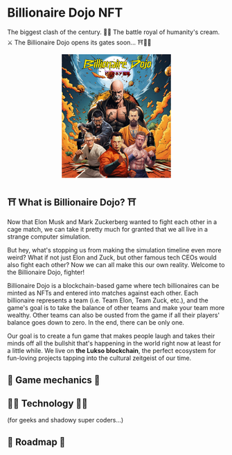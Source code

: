 # Billionaire Dojo NFT    

The biggest clash of the century. 🐲💥 The battle royal of humanity's cream. ⚔️ The Billionaire Dojo opens its gates soon... ⛩️🥷🏿   
<div align="center">
<img 
  src="https://raw.githubusercontent.com/BillionaireDojo/.github/main/assets/billionairedojo.jpg" 
  style="width:50%; height:50%;"
/>
</div>

## ⛩️ What is Billionaire Dojo? ⛩️  
Now that Elon Musk and Mark Zuckerberg wanted to fight each other in a cage match, we can take it pretty much for granted that we all live in a strange computer simulation.   
   
But hey, what's stopping us from making the simulation timeline even more weird? What if not just Elon and Zuck, but other famous tech CEOs would also fight each other? Now we can all make this our own reality. Welcome to the Billionaire Dojo, fighter!   
   
Billionaire Dojo is a blockchain-based game where tech billionaires can be minted as NFTs and entered into matches against each other. Each billionaire represents a team (i.e. Team Elon, Team Zuck, etc.), and the game's goal is to take the balance of other teams and make your team more wealthy. Other teams can also be ousted from the game if all their players' balance goes down to zero. In the end, there can be only one.   

Our goal is to create a fun game that makes people laugh and takes their minds off all the bullshit that's happening in the world right now at least for a little while. We live on <b>the Lukso blockchain</b>, the perfect ecosystem for fun-loving projects tapping into the cultural zeitgeist of our time. 

## 🐲 Game mechanics 🐲    

## 🥷🏿 Technology 🥷🏿
(for geeks and shadowy super coders...)

## 🚀 Roadmap 🚀
